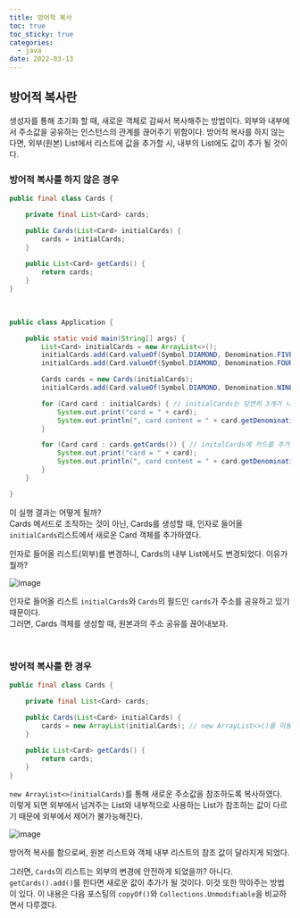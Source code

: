 ```yaml
---
title: 방어적 복사
toc: true
toc_sticky: true
categories:
  - java
date: 2022-03-13
---
```

## 방어적 복사란

생성자를 통해 초기화 할 때, 새로운 객체로 감싸서 복사해주는 방법이다.
외부와 내부에서 주소값을 공유하는 인스턴스의 관계를 끊어주기 위함이다.
방어적 복사를 하지 않는다면, 외부(원본) List에서 리스트에 값을 추가할 시, 내부의 List에도 값이 추가 될 것이다.



### 방어적 복사를 하지 않은 경우

```java
public final class Cards {

    private final List<Card> cards;

    public Cards(List<Card> initialCards) {
        cards = initialCards;
    }
  
    public List<Card> getCards() {
        return cards;
    }
}
```

<br/>

```java
public class Application {

    public static void main(String[] args) {
        List<Card> initialCards = new ArrayList<>();
        initialCards.add(Card.valueOf(Symbol.DIAMOND, Denomination.FIVE));
        initialCards.add(Card.valueOf(Symbol.DIAMOND, Denomination.FOUR));

        Cards cards = new Cards(initialCards);
      	initialCards.add(Card.valueOf(Symbol.DIAMOND, Denomination.NINE)); // 원본 리스트에서 값 추가

        for (Card card : initialCards) { // initialCards는 당연히 3개가 나올테고
            System.out.print("card = " + card);
            System.out.println(", card content = " + card.getDenomination() + " " +card.getSymbol());
        }

        for (Card card : cards.getCards()) { // initalCards에 카드를 추가하기 전에, Cards 객체를 먼저 만들었으니까 사이즈가 2이지 않을까?
            System.out.print("card = " + card);
            System.out.println(", card content = " + card.getDenomination() + " " +card.getSymbol());
        }
    }

}
```

이 실행 결과는 어떻게 될까?<br/>
Cards 메서드로 조작하는 것이 아닌, Cards를 생성할 때, 인자로 들어올 `initialCards`리스트에서 새로운 Card 객체를 추가하였다.


인자로 들어올 리스트(외부)를 변경하니, Cards의 내부 List에서도 변경되었다.
이유가 뭘까? 


<img src="https://user-images.githubusercontent.com/67885363/158861419-22c3b5f3-cfe4-496b-9a51-c50cb401f449.png" alt="image" style="zoom:100%;" />

인자로 들어올 리스트 `initialCards`와 `Cards`의 필드인 `cards`가 주소를 공유하고 있기 때문이다.<br/>
그러면, Cards 객체를 생성할 때, 원본과의 주소 공유를 끊어내보자.


<br/>

### 방어적 복사를 한 경우

```java
public final class Cards {

    private final List<Card> cards;

    public Cards(List<Card> initialCards) {
        cards = new ArrayList(initialCards); // new ArrayList<>()를 이용해 복사본을 만들었다.
    }
  
    public List<Card> getCards() {
        return cards;
    }
}
```

`new ArrayList<>(initialCards)`를 통해 새로운 주소값을 참조하도록 복사하였다.<br/>
이렇게 되면 외부에서 넘겨주는 List와 내부적으로 사용하는 List가 참조하는 값이 다르기 때문에 외부에서 제어가 불가능해진다.


![image](https://user-images.githubusercontent.com/67885363/158861097-e4dd8fd0-6924-4462-8aaa-a28457abcf6f.png)

방어적 복사를 함으로써, 원본 리스트와 객체 내부 리스트의 참조 값이 달라지게 되었다.



그러면, `Cards`의 리스트는 외부의 변경에 안전하게 되었을까? 
아니다. `getCards().add()`를 한다면 새로운 값이 추가가 될 것이다.
이것 또한 막아주는 방법이 있다. 
이 내용은 다음 포스팅의 `copyOf()`와 `Collections.Unmodifiable`을 비교하면서 다루겠다.